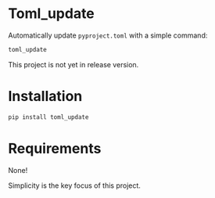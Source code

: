 # Toml_update

Automatically update `pyproject.toml` with a simple command:

```bash
toml_update
```

This project is not yet in release version.


# Installation

```bash
pip install toml_update
```

# Requirements

None! 

Simplicity is the key focus of this project.